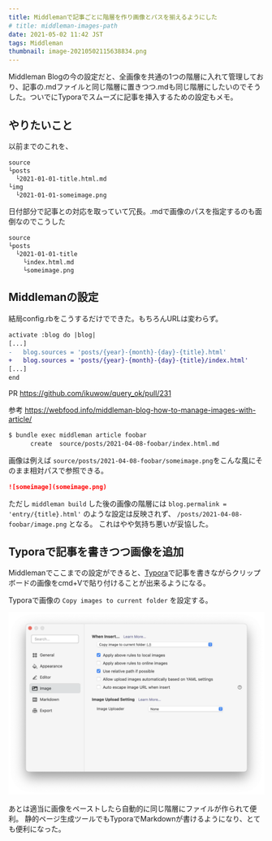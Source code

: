 ```yaml
---
title: Middlemanで記事ごとに階層を作り画像とパスを揃えるようにした
# title: middleman-images-path
date: 2021-05-02 11:42 JST
tags: Middleman
thumbnail: image-20210502115638834.png
---
```


Middleman Blogの今の設定だと、全画像を共通の1つの階層に入れて管理しており、記事の.mdファイルと同じ階層に置きつつ.mdも同じ階層にしたいのでそうした。ついでにTyporaでスムーズに記事を挿入するための設定もメモ。

## やりたいこと

以前までのこれを、

```
source
└posts
  └2021-01-01-title.html.md
└img
  └2021-01-01-someimage.png
```

日付部分で記事との対応を取っていて冗長。.mdで画像のパスを指定するのも面倒なのでこうした

```
source
└posts
  └2021-01-01-title
    └index.html.md
    └someimage.png
```


## Middlemanの設定

結局config.rbをこうするだけでできた。もちろんURLは変わらず。

```diff
activate :blog do |blog|
[...]
-   blog.sources = 'posts/{year}-{month}-{day}-{title}.html'
+   blog.sources = 'posts/{year}-{month}-{day}-{title}/index.html'
[...]
end
```

PR https://github.com/ikuwow/query_ok/pull/231

参考 https://webfood.info/middleman-blog-how-to-manage-images-with-article/


```bash
$ bundle exec middleman article foobar
      create  source/posts/2021-04-08-foobar/index.html.md
```

画像は例えば `source/posts/2021-04-08-foobar/someimage.png`をこんな風にそのまま相対パスで参照できる。

```index.html.md
![someimage](someimage.png)
```

ただし `middleman build` した後の画像の階層には `blog.permalink = 'entry/{title}.html'` のような設定は反映されず、
`/posts/2021-04-08-foobar/image.png` となる。
これはやや気持ち悪いが妥協した。

## Typoraで記事を書きつつ画像を追加

Middlemanでここまでの設定ができると、[Typora](https://typora.io)で記事を書きながらクリップボードの画像をcmd+Vで貼り付けることが出来るようになる。

Typoraで画像の `Copy images to current folder` を設定する。

![image-20210502115638834](image-20210502115638834.webp)

あとは適当に画像をペーストしたら自動的に同じ階層にファイルが作られて便利。
静的ページ生成ツールでもTyporaでMarkdownが書けるようになり、とても便利になった。
